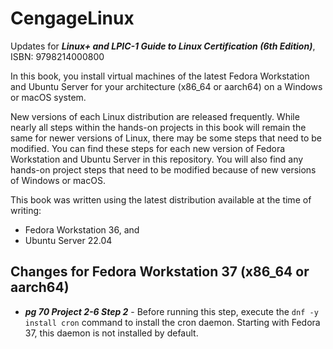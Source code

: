 # CengageLinux
Updates for ***Linux+ and LPIC-1 Guide to Linux Certification (6th Edition)***, ISBN: 9798214000800

In this book, you install virtual machines of the latest Fedora Workstation and Ubuntu Server for your architecture (x86_64 or aarch64) on a Windows or macOS system.

New versions of each Linux distribution are released frequently. While nearly all steps within the hands-on projects in this book will remain the same for newer versions of Linux, there may be some steps that need to be modified. You can find these steps for each new version of Fedora Workstation and Ubuntu Server in this repository. You will also find any hands-on project steps that need to be modified because of new versions of Windows or macOS.

This book was written using the latest distribution available at the time of writing:
- Fedora Workstation 36, and
- Ubuntu Server 22.04

## Changes for Fedora Workstation 37 (x86_64 or aarch64)
- ***pg 70 Project 2-6 Step 2*** - Before running this step, execute the `dnf -y install cron` command to install the cron daemon. Starting with Fedora 37, this daemon is not installed by default.

